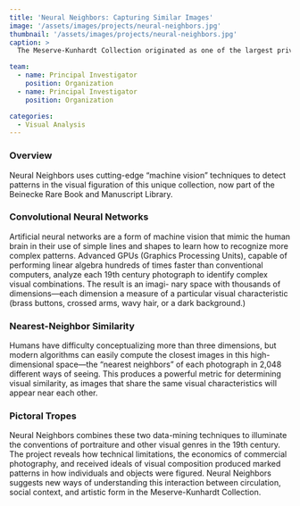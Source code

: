 ```yaml
---
title: 'Neural Neighbors: Capturing Similar Images'
image: '/assets/images/projects/neural-neighbors.jpg'
thumbnail: '/assets/images/projects/neural-neighbors.jpg'
caption: >
  The Meserve-Kunhardt Collection originated as one of the largest private collections of 19th-century photography. With over 73,000 items, the archive is a world-renowned record of America from the Civil War to the Gilded Age. 

team:
  - name: Principal Investigator
    position: Organization
  - name: Principal Investigator
    position: Organization

categories:
  - Visual Analysis
---
```


### Overview

Neural Neighbors uses cutting-edge “machine vision” techniques to detect patterns in the visual figuration of this unique collection, now part of the Beinecke Rare Book and Manuscript Library.

### Convolutional Neural Networks

Artificial neural networks are a form of machine vision that mimic the human brain in their use of simple lines and shapes to learn how to recognize more complex patterns. Advanced GPUs (Graphics Processing Units), capable of performing linear algebra hundreds of times faster than conventional computers, analyze each 19th century photograph to identify complex visual combinations. The result is an imagi-
nary space with thousands of dimensions—each dimension a measure of a particular visual characteristic (brass buttons, crossed arms, wavy hair, or a dark background.)

### Nearest-Neighbor Similarity

Humans have difficulty conceptualizing more than three dimensions, but modern algorithms can easily compute the closest images in this high-dimensional space—the “nearest neighbors” of each photograph in 2,048 different ways of seeing. This produces a powerful metric for determining visual similarity, as images that share the same visual characteristics will appear near each other.

### Pictoral Tropes

Neural Neighbors combines these two data-mining techniques to illuminate the conventions of portraiture and other visual genres in the 19th century. The project reveals how technical limitations, the economics of commercial photography, and received ideals of visual composition produced marked patterns in how individuals and objects were figured. Neural Neighbors suggests new ways of understanding this interaction between circulation, social context, and artistic form in the Meserve-Kunhardt Collection.